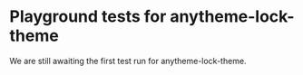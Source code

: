# Playground tests for anytheme-lock-theme
We are still awaiting the first test run for anytheme-lock-theme.
